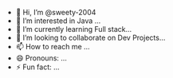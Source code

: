 - 👋 Hi, I’m @sweety-2004
- 👀 I’m interested in Java ...
- 🌱 I’m currently learning Full stack...
- 💞️ I’m looking to collaborate on Dev Projects...
- 📫 How to reach me ...
- 😄 Pronouns: ...
- ⚡ Fun fact: ...

<!---
sweety-2004/sweety-2004 is a ✨ special ✨ repository because its `README.md` (this file) appears on your GitHub profile.
You can click the Preview link to take a look at your changes.
--->
